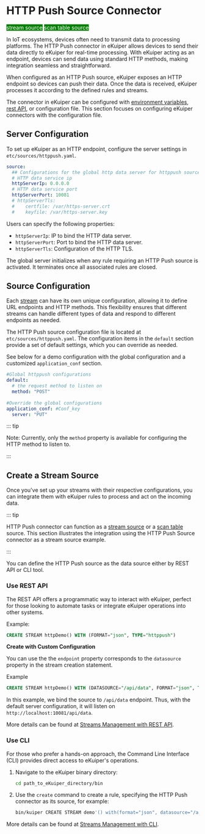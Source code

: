 # HTTP Push Source Connector

<span style="background:green;color:white;">stream source</span>
<span style="background:green;color:white">scan table source</span>

In IoT ecosystems, devices often need to transmit data to processing platforms. The HTTP Push connector in eKuiper allows devices to send their data directly to eKuiper for real-time processing. With eKuiper acting as an endpoint, devices can send data using standard HTTP methods, making integration seamless and straightforward.

When configured as an HTTP Push source, eKuiper exposes an HTTP endpoint so devices can push their data. Once the data is received, eKuiper processes it according to the defined rules and streams.

The connector in eKuiper can be configured with [environment variables](../../../configuration/configuration.md#environment-variable-syntax), [rest API](../../../api/restapi/configKey.md), or configuration file. This section focuses on configuring eKuiper connectors with the configuration file.

## Server Configuration

To set up eKuiper as an HTTP endpoint, configure the server settings in `etc/sources/httppush.yaml`.

```yaml
source:
  ## Configurations for the global http data server for httppush source
  # HTTP data service ip
  httpServerIp: 0.0.0.0
  # HTTP data service port
  httpServerPort: 10081
  # httpServerTls:
  #    certfile: /var/https-server.crt
  #    keyfile: /var/https-server.key
```

Users can specify the following properties:

- `httpServerIp`: IP to bind the HTTP data server.
- `httpServerPort`: Port to bind the HTTP data server.
- `httpServerTls`: Configuration of the HTTP TLS.

The global server initializes when any rule requiring an HTTP Push source is activated. It terminates once all associated rules are closed.

## Source Configuration

Each [stream](../../streams/overview.md) can have its own unique configuration, allowing it to define URL endpoints and HTTP methods. This flexibility ensures that different streams can handle different types of data and respond to different endpoints as needed.

The HTTP Push source configuration file is located at `etc/sources/httppush.yaml`. The configuration items in the `default` section provide a set of default settings, which you can override as needed.

See below for a demo configuration with the global configuration and a customized `application_conf` section.

```yaml
#Global httppush configurations
default:
  # the request method to listen on
  method: "POST"
  
#Override the global configurations
application_conf: #Conf_key
  server: "PUT"
```

::: tip

Note: Currently, only the `method` property is available for configuring the HTTP method to listen to.

:::

## Create a Stream Source

Once you've set up your streams with their respective configurations, you can integrate them with eKuiper rules to process and act on the incoming data.

::: tip

HTTP Push connector can function as a [stream source](../../streams/overview.md) or a [scan table](../../tables/scan.md) source. This section illustrates the integration using the HTTP Push Source connector as a stream source example.

:::

You can define the HTTP Push source as the data source either by REST API or CLI tool.

### Use REST API

The REST API offers a programmatic way to interact with eKuiper, perfect for those looking to automate tasks or integrate eKuiper operations into other systems.

Example:

```sql
CREATE STREAM httpDemo() WITH (FORMAT="json", TYPE="httppush")
```

**Create with Custom Configuration**

You can use the the `endpoint` property corresponds to the `datasource` property in the stream creation statement.

Example

```sql
CREATE STREAM httpDemo() WITH (DATASOURCE="/api/data", FORMAT="json", TYPE="httppush")
```

In this example, we bind the source to `/api/data` endpoint. Thus, with the default server configuration, it will listen on `http://localhost:10081/api/data`.

More details can be found at [Streams Management with REST API](../../../api/restapi/streams.md).

### Use CLI

For those who prefer a hands-on approach, the Command Line Interface (CLI) provides direct access to eKuiper's operations.

1. Navigate to the eKuiper binary directory:

   ```bash
   cd path_to_eKuiper_directory/bin
   ```

2. Use the `create` command to create a rule, specifying the HTTP Push connector as its source, for example:

   ```bash
   bin/kuiper CREATE STREAM demo'() with(format="json", datasource="/api/data type="httppush")'
   ```

More details can be found at [Streams Management with CLI](../../../api/cli/streams.md).
